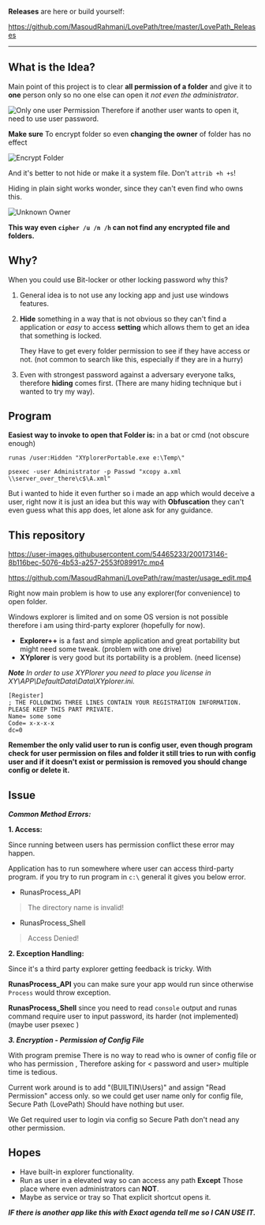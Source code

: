 **Releases** are here or build yourself:

https://github.com/MasoudRahmani/LovePath/tree/master/LovePath_Releases

------------

What is the Idea?
------------
Main point of this project is to clear **all permission of a folder** and give it to **one** person only so no one else can open it *not even the administrator*.

![Only one user Permission](https://i.imgur.com/duG5djv.jpeg)
Therefore if another user wants to open it, need to use user password.

**Make sure** To encrypt folder so even **changing the owner** of folder has no effect

![Encrypt Folder](https://i.imgur.com/UhGTANN.jpeg)

And it's better to not hide or make it a system file. Don't `attrib +h +s`!

Hiding in plain sight works wonder, since they can't even find who owns this.

![Unknown Owner](https://i.imgur.com/RBxV2PB.png)

**This way even `cipher /u /n /h` can not find any encrypted file and folders.**

Why?
--------
When you could use Bit-locker or other locking password why this?

 1. General idea is to not use any locking app and just use windows features. 

2. **Hide** something in a way that is not obvious so they can't find a
        application or *easy* to access **setting** which allows them to get an
        idea that something is locked. 

	They Have to get every folder permission to see if they have access or not. (not common to search like this,
        especially if they are in a hurry)

3. Even with strongest password against a adversary everyone talks, therefore **hiding** comes first. (There
        are many hiding technique but i wanted to try my way).

Program
-------------

**Easiest way to invoke to open that Folder is:** in a bat or cmd (not obscure enough)

    runas /user:Hidden "XYplorerPortable.exe e:\Temp\"

    psexec -user Administrator -p Passwd "xcopy a.xml \\server_over_there\c$\A.xml"

But i wanted to hide it even further so i made an app which would deceive a user, right now it is just an idea but this way
        with **Obfuscation** they can't even guess what this app does, let alone ask for any guidance.

This repository
--------------

https://user-images.githubusercontent.com/54465233/200173146-8b116bec-5076-4b53-a257-2553f089917c.mp4


https://github.com/MasoudRahmani/LovePath/raw/master/usage_edit.mp4

Right now main problem is how to use any explorer(for convenience) to open folder.

Windows explorer is limited and on some OS version is not possible therefore i am using third-party explorer (hopefully for now).

* **Explorer++** is a fast and simple application and great portability but might need some tweak. (problem with one drive)
* **XYplorer** is very good but its portability is a problem. (need license)

***Note***
**In order to use* XYPlorer you need to place you license in XY\APP\DefaultData\Data\XYplorer.ini.*

    [Register]
    ; THE FOLLOWING THREE LINES CONTAIN YOUR REGISTRATION INFORMATION. PLEASE KEEP THIS PART PRIVATE.
    Name= some some
    Code= x-x-x-x
    dc=0

**Remember the only valid user to run is config user, even though program check for user permission on files and folder it still tries to run with config user and if it doesn't exist or permission is removed you should change config or delete it.**

**Issue**
---------
***Common Method Errors:***

**1. Access:**

Since running between users has permission conflict these error may happen.

Application has to run somewhere where user can access third-party program. if you try to run program in `c:\` general it gives you below error.

 - RunasProcess_API

> The directory name is invalid!

 - RunasProcess_Shell

> Access Denied!

**2. Exception Handling:**

Since it's a third party explorer getting feedback is tricky.
With 

**RunasProcess_API** you can make sure your app would run since otherwise `Process` would throw exception.

**RunasProcess_Shell** since you need to read `console` output and runas command require user to input password, its harder (not implemented) (maybe user psexec )

 ***3. Encryption - Permission of Config File***

 With program premise There is no way to read who is owner of config file or who has permission , Therefore asking for < password and user> multiple time is tedious. 
 
 Current work around is to add "(BUILTIN\\Users)" and assign "Read Permission" access only. so we could get user name only for config file, Secure Path (LovePath) Should have nothing but user.

 We Get required user to login via config so Secure Path don't nead any other permission.


Hopes
--------------
* Have built-in explorer functionality.
* Run as user in a elevated way so can access any path **Except** Those place where even administrators can **NOT**.
* Maybe as service or tray so That explicit shortcut opens it.


***IF there is another app like this with Exact agenda tell me so I CAN USE IT.***
